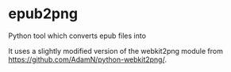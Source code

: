 epub2png
========

Python tool which converts epub files into 

It uses a slightly modified version of the webkit2png module from https://github.com/AdamN/python-webkit2png/.
